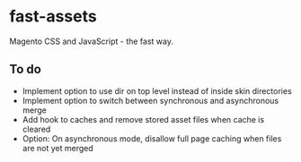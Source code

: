 fast-assets
===========

Magento CSS and JavaScript - the fast way.

To do
-----

- Implement option to use dir on top level instead of inside skin directories
- Implement option to switch between synchronous and asynchronous merge
- Add hook to caches and remove stored asset files when cache is cleared
- Option: On asynchronous mode, disallow full page caching when files are not yet merged
